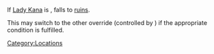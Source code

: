 If [Lady Kana](Lady_Kana.md "wikilink") is [](World_States.md), [](Port_North.md) falls to
[ruins](Town_Overrides.md "wikilink").

This may switch to the other override (controlled by [](03%20-%20Projects%20&%20Wikis/Kenshi/Kenshi%20Wiki/Kenshi%20Wiki%20Template/Empire_Peasants.md)) if the appropriate condition is
fulfilled.

[Category:Locations](Category:Locations "wikilink")